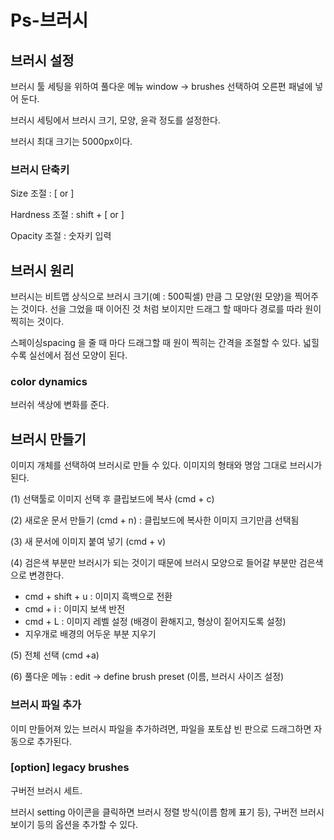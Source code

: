 # Ps-브러시



## 브러시 설정

브러시 툴 세팅을 위하여 풀다운 메뉴 window → brushes 선택하여 오른편 패널에 넣어 둔다. 

브러시 세팅에서 브러시 크기, 모양, 윤곽 정도를 설정한다. 

브러시 최대 크기는 5000px이다.

### 브러시 단축키

Size 조절 : [ or ]

Hardness 조절 : shift + [ or ]

Opacity 조절 : 숫자키 입력

## 브러시 원리

브러시는 비트맵 상식으로 브러시 크기(예 : 500픽셀) 만큼 그 모양(원 모양)을 찍어주는 것이다. 선을 그었을 때 이어진 것 처럼 보이지만 드래그 할 때마다 경로를 따라 원이 찍히는 것이다.

스페이싱spacing 을 줄 때 마다 드래그할 때 원이 찍히는 간격을 조절할 수 있다. 넓힐수록 실선에서 점선 모양이 된다.

### color dynamics

브러쉬 색상에 변화를 준다. 

## 브러시 만들기

이미지 개체를 선택하여 브러시로 만들 수 있다. 이미지의 형태와 명암 그대로 브러시가 된다. 

(1) 선택툴로 이미지 선택 후 클립보드에 복사 (cmd + c)

(2) 새로운 문서 만들기 (cmd + n) : 클립보드에 복사한 이미지 크기만큼 선택됨

(3) 새 문서에 이미지 붙여 넣기  (cmd + v)

(4) 검은색 부분만 브러시가 되는 것이기 때문에 브러시 모양으로 들어갈 부분만 검은색으로 변경한다. 

- cmd + shift + u : 이미지 흑백으로 전환
- cmd + i : 이미지 보색 반전
- cmd + L : 이미지 레벨 설정 (배경이 환해지고, 형상이 짙어지도록 설정)
- 지우개로 배경의 어두운 부분 지우기

(5) 전체 선택 (cmd +a)

(6)  풀다운 메뉴 : edit → define brush preset (이름, 브러시 사이즈 설정)

### 브러시 파일 추가

이미 만들어져 있는 브러시 파일을 추가하려면, 파일을 포토샵 빈 판으로 드래그하면 자동으로 추가된다. 

### [option] legacy brushes

구버전 브러시 세트. 

브러시 setting 아이콘을 클릭하면 브러시 정렬 방식(이름 함께 표기 등), 구버전 브러시 보이기 등의 옵션을 추가할 수 있다.